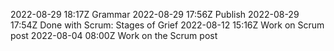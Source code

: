 2022-08-29 18:17Z Grammar
2022-08-29 17:56Z Publish
2022-08-29 17:54Z Done with Scrum: Stages of Grief
2022-08-12 15:16Z Work on Scrum post
2022-08-04 08:00Z Work on the Scrum post
